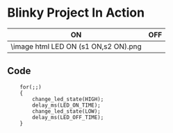 # Blinky Project In Action

|ON|OFF|
|:--:|:--:|
|\image html LED ON (s1 ON,s2 ON).png||

## Code 
```
	for(;;)
	{
        change_led_state(HIGH);
		delay_ms(LED_ON_TIME);
        change_led_state(LOW);
		delay_ms(LED_OFF_TIME);	
	}
```